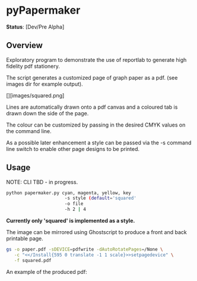 # pyPapermaker

**Status**: [Dev/Pre Alpha] 

## Overview
Exploratory program to demonstrate the use of reportlab
to generate high fidelity pdf stationery.

The script generates a customized page of graph paper as a pdf. 
(see images dir for example output).

[][images/squared.png] 

Lines are automatically drawn onto a pdf canvas and a coloured
tab is drawn down the side of the page.

The colour can be customized by passing in the desired CMYK
values on the command line.

As a possible later enhancement a style can be passed via
the -s command line switch to enable other page designs to
be printed.

## Usage
NOTE: CLI TBD - in progress.
``` bash
python papermaker.py cyan, magenta, yellow, key 
                      -s style (default='squared'
                      -o file
                      -h 2 | 4
```
**Currently only 'squared' is implemented as a style.**
 
The image can be mirrored using Ghostscript to produce a front
and back printable page.

```bash
gs -o paper.pdf -sDEVICE=pdfwrite -dAutoRotatePages=/None \
   -c "<</Install{595 0 translate -1 1 scale}>>setpagedevice" \
   -f squared.pdf
```

An example of the produced pdf: 

[](images/squared.pdf)
